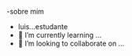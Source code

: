 -sobre mim
- luis...estudante
- 🌱 I’m currently learning ...
- 💞️ I’m looking to collaborate on ...
